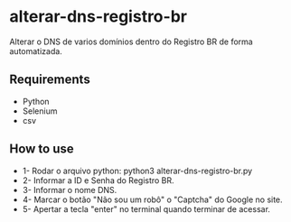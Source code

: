 # alterar-dns-registro-br

Alterar o DNS de varios domínios dentro do Registro BR de forma automatizada.

## Requirements

* Python
* Selenium
* csv

## How to use

* 1- Rodar o arquivo python: python3 alterar-dns-registro-br.py
* 2- Informar a ID e Senha do Registro BR.
* 3- Informar o nome DNS.
* 4- Marcar o botão "Não sou um robô" o "Captcha" do Google no site.
* 5- Apertar a tecla "enter" no terminal quando terminar de acessar.